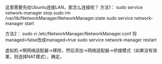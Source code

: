 这里需要先给Ubuntu连接LAN，那怎么连接呢？
方法1：
sudo service network-manager stop
sudo rm /var/lib/NetworkManager/NetworkManager.state
sudo service network-manager start


方法2：
sudo vi /etc/NetworkManager/NetworkManager.conf
将managed=false改成managed=true
sudo service network-manager restart


虚拟机->啊网络适配器->移除，然后添加->网络适配器->桥接模式（如果没有效果，则选择NAT模式），确定。
